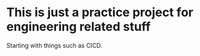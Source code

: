 # This is just a practice project for engineering related stuff

Starting with things such as CICD.
